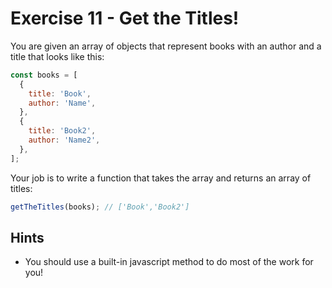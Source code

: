 # Exercise 11 - Get the Titles!

You are given an array of objects that represent books with an author and a title that looks like this:

```javascript
const books = [
  {
    title: 'Book',
    author: 'Name',
  },
  {
    title: 'Book2',
    author: 'Name2',
  },
];
```

Your job is to write a function that takes the array and returns an array of titles:

```javascript
getTheTitles(books); // ['Book','Book2']
```

## Hints

- You should use a built-in javascript method to do most of the work for you!

